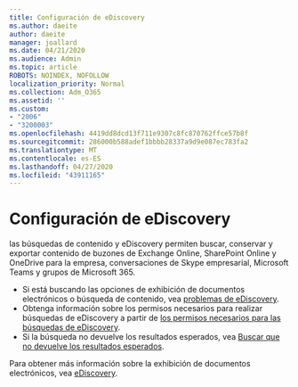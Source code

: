 ```yaml
---
title: Configuración de eDiscovery
ms.author: daeite
author: daeite
manager: joallard
ms.date: 04/21/2020
ms.audience: Admin
ms.topic: article
ROBOTS: NOINDEX, NOFOLLOW
localization_priority: Normal
ms.collection: Adm_O365
ms.assetid: ''
ms.custom:
- "2006"
- "3200003"
ms.openlocfilehash: 4419dd8dcd13f711e9307c8fc870762ffce57b8f
ms.sourcegitcommit: 286000b588adef1bbbb28337a9d9e087ec783fa2
ms.translationtype: MT
ms.contentlocale: es-ES
ms.lasthandoff: 04/27/2020
ms.locfileid: "43911165"
---
```

# <a name="ediscovery-settings"></a>Configuración de eDiscovery

las búsquedas de contenido y eDiscovery permiten buscar, conservar y exportar contenido de buzones de Exchange Online, SharePoint Online y OneDrive para la empresa, conversaciones de Skype empresarial, Microsoft Teams y grupos de Microsoft 365.

- Si está buscando las opciones de exhibición de documentos electrónicos o búsqueda de contenido, vea [problemas de eDiscovery](https://docs.microsoft.com/alchemyinsights/ediscovery-issues).
- Obtenga información sobre los permisos necesarios para realizar búsquedas de eDiscovery a partir de [los permisos necesarios para las búsquedas de eDiscovery](https://docs.microsoft.com/alchemyinsights/permissions-required-for-ediscovery-searches).
- Si la búsqueda no devuelve los resultados esperados, vea [Buscar que no devuelve los resultados esperados](https://docs.microsoft.com/alchemyinsights/search-not-returning-expected-results).

Para obtener más información sobre la exhibición de documentos electrónicos, vea [eDiscovery](https://docs.microsoft.com/office365/securitycompliance/ediscovery).
